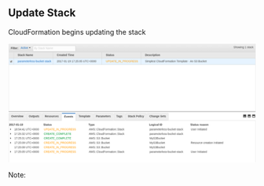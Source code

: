 ## Update Stack

CloudFormation begins updating the stack

![Update begins](images/param-tag-bucket/stack-update-start.png)

Note:
